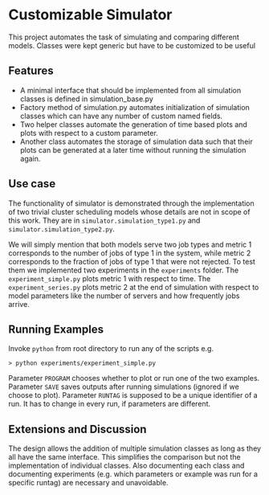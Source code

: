 Customizable Simulator
==

This project automates the task of simulating and comparing 
different models. Classes were kept generic but have to be 
customized to be useful

Features
--

* A minimal interface that should be implemented from
all simulation classes is defined in simulation_base.py
* Factory method of simulation.py automates initialization of 
simulation classes which can have any number of custom named
fields.
* Two helper classes automate the generation of 
time based plots and plots with respect to a custom parameter.
* Another class automates the storage of simulation data such
that their plots can be generated at a later time without
running the simulation again.

Use case
--
The functionality of simulator is demonstrated through the
implementation of two trivial cluster scheduling models
whose details are not in scope of this work.
They are in `simulator.simulation_type1.py` and
`simulator.simulation_type2.py`.

We will simply mention that both models serve two job types
and metric 1 corresponds to the number of jobs of type 1
in the system, while
metric 2 corresponds to the fraction of jobs of type 1
that were not rejected.
To test them we implemented two experiments in
the `experiments` folder. The `experiment_simple.py` 
plots metric 1 with respect to time. 
The `experiment_series.py` plots metric 2 at the end
of simulation with respect to model parameters like
the number of servers and how frequently jobs 
arrive.

Running Examples
--
Invoke `python` from root directory to run any of the scripts
e.g.

    > python experiments/experiment_simple.py

Parameter `PROGRAM` chooses whether to plot or run one of
the two examples. Parameter `SAVE` saves outputs after 
running simulations (ignored if we choose to plot).
Parameter `RUNTAG` is supposed to be a unique identifier
of a run. It has to change in every run, if parameters are 
different.

Extensions and Discussion
--
The design allows the addition of multiple simulation 
classes as long as they all have the same interface.
This simplifies the comparison but not the implementation
of individual classes. Also documenting each class and
documenting experiments (e.g. which parameters or example
was run for a specific runtag) are necessary and unavoidable.